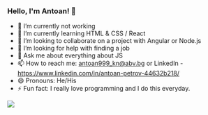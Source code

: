 ### Hello, I'm Antoan! 👋


- 🔭 I’m currently not working
- 🌱 I’m currently learning HTML & CSS / React
- 👯 I’m looking to collaborate on a project with Angular or Node.js
- 🤔 I’m looking for help with finding a job 
- 💬 Ask me about everything about JS
- 📫 How to reach me: antoan999_kn@abv.bg or LinkedIn - https://www.linkedin.com/in/antoan-petrov-44632b218/
- 😄 Pronouns: He/His
- ⚡ Fun fact: I really love programming and I do this everyday.
<img src="https://github-readme-stats.vercel.app/api/top-langs/?username=antoanPetrov123&layout=compact"> 
